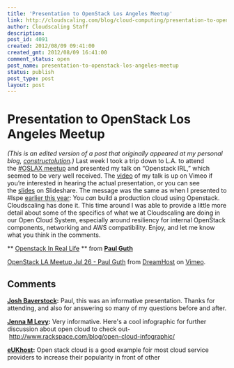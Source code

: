 ```yaml
---
title: 'Presentation to OpenStack Los Angeles Meetup'
link: http://cloudscaling.com/blog/cloud-computing/presentation-to-openstack-los-angeles-meetup/
author: Cloudscaling Staff
description: 
post_id: 4091
created: 2012/08/09 09:41:00
created_gmt: 2012/08/09 16:41:00
comment_status: open
post_name: presentation-to-openstack-los-angeles-meetup
status: publish
post_type: post
layout: post
---
```


# Presentation to OpenStack Los Angeles Meetup

_(This is an edited version of a post that originally appeared at my personal blog, [constructolution](http://constructolution.wordpress.com/2012/08/06/openstack-la-meetup/).)_ Last week I took a trip down to L.A. to attend the [#OSLAX meetup](http://www.meetup.com/OpenStack-LA/events/70328332/) and presented my talk on “Openstack IRL,” which seemed to be very well received. The [video](http://vimeo.com/46701640) of my talk is up on Vimeo if you’re interested in hearing the actual presentation, or you can see the [slides](http://www.slideshare.net/pgutheb/openstack-in-real-life) on Slideshare. The message was the same as when I presented to #lspe [earlier this year](http://www.cloudscaling.com/blog/cloud-computing/production-engineering-and-openstack/): You *can* build a production cloud using Openstack. Cloudscaling has done it. This time around I was able to provide a little more detail about some of the specifics of what we at Cloudscaling are doing in our Open Cloud System, especially around resiliency for internal OpenStack components, networking and AWS compatibility. Enjoy, and let me know what you think in the comments.  

** [Openstack In Real Life](http://www.slideshare.net/pgutheb/openstack-in-real-life) ** from **[Paul Guth](http://www.slideshare.net/pgutheb)**

[OpenStack LA Meetup Jul 26 - Paul Guth](http://vimeo.com/46701640) from [DreamHost](http://vimeo.com/dreamhost) on [Vimeo](http://vimeo.com).

## Comments

**[Josh Baverstock](#3385 "2012-08-10 10:31:00"):** Paul, this was an informative presentation. Thanks for attending, and also for answering so many of my questions before and after.

**[Jenna M Levy](#3388 "2012-08-22 11:25:00"):** Very informative. Here's a cool infographic for further discussion about open cloud to check out- http://www.rackspace.com/blog/open-cloud-infographic/

**[eUKhost](#3389 "2012-10-04 11:24:00"):** Open stack cloud is a good example foir most cloud service providers to increase their popularity in front of other


